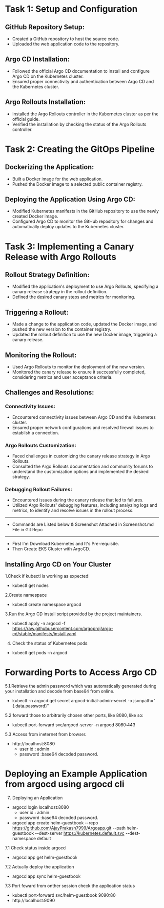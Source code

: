 # Task 1: Setup and Configuration

## GitHub Repository Setup:
- Created a GitHub repository to host the source code.
- Uploaded the web application code to the repository.

## Argo CD Installation:
- Followed the official Argo CD documentation to install and configure Argo CD on the Kubernetes cluster.
- Ensured proper connectivity and authentication between Argo CD and the Kubernetes cluster.

## Argo Rollouts Installation:
- Installed the Argo Rollouts controller in the Kubernetes cluster as per the official guide.
- Verified the installation by checking the status of the Argo Rollouts controller.

# Task 2: Creating the GitOps Pipeline

## Dockerizing the Application:
- Built a Docker image for the web application.
- Pushed the Docker image to a selected public container registry.

## Deploying the Application Using Argo CD:
- Modified Kubernetes manifests in the GitHub repository to use the newly created Docker image.
- Configured Argo CD to monitor the GitHub repository for changes and automatically deploy updates to the Kubernetes cluster.

# Task 3: Implementing a Canary Release with Argo Rollouts

## Rollout Strategy Definition:
- Modified the application's deployment to use Argo Rollouts, specifying a canary release strategy in the rollout definition.
- Defined the desired canary steps and metrics for monitoring.

## Triggering a Rollout:
- Made a change to the application code, updated the Docker image, and pushed the new version to the container registry.
- Updated the rollout definition to use the new Docker image, triggering a canary release.

## Monitoring the Rollout:
- Used Argo Rollouts to monitor the deployment of the new version.
- Monitored the canary release to ensure it successfully completed, considering metrics and user acceptance criteria.

## Challenges and Resolutions:
### Connectivity Issues:
- Encountered connectivity issues between Argo CD and the Kubernetes cluster.
- Ensured proper network configurations and resolved firewall issues to establish a connection.

### Argo Rollouts Customization:
- Faced challenges in customizing the canary release strategy in Argo Rollouts.
- Consulted the Argo Rollouts documentation and community forums to understand the customization options and implemented the desired strategy.

### Debugging Rollout Failures:
- Encountered issues during the canary release that led to failures.
- Utilized Argo Rollouts' debugging features, including analyzing logs and metrics, to identify and resolve issues in the rollout process.

------------------------------------------------------------------------------------------------------------------------------------------------------------------------------------------------
- Commands are Listed below & Screenshot Attached in Screenshot.md File in Git Repo
------------------------------------------------------------------------------------------------------------------------------------------------------------------------------------------------

- First I'm Download Kubernetes and It's Pre-requisite.
- Then Create EKS Cluster with ArgoCD.

## Installing Argo CD on Your Cluster
1.Check if kubectl is working as expected
  - kubectl get nodes
 
2.Create namespace
  - kubectl create namespace argocd
 
3.Run the Argo CD install script provided by the project maintainers.
  - kubectl apply -n argocd -f https://raw.githubusercontent.com/argoproj/argo-cd/stable/manifests/install.yaml
 
4. Check the status of Kubernetes pods
  - kubectl get pods -n argocd

# Forwarding Ports to Access Argo CD
5.1.Retrieve the admin password which was automatically generated during your installation and decode from base64 from online.
  - kubectl -n argocd get secret argocd-initial-admin-secret -o jsonpath="{.data.password}"

5.2 forward those to arbitrarily chosen other ports, like 8080, like so:
  - kubectl port-forward svc/argocd-server -n argocd 8080:443
 
5.3 Access from ineternet from browser.
  - http://localhost:8080
    - user id : admin
    - password :base64 decoded password.

# Deploying an Example Application from argocd using argocd cli
7. Deploying an Application
  - argocd login localhost:8080
    - user id : admin
    - password :base64 decoded password.
  - argocd app create helm-guestbook --repo https://github.com/AjayPrakash7999/Argoapp.git --path helm-guestbook --dest-server https://kubernetes.default.svc --dest-namespace default
 
7.1 Check status inside argocd
  - argocd app get helm-guestbook

7.2 Actually deploy the application
  - argocd app sync helm-guestbook

7.3 Port foward from onther session check the application status
  - kubectl port-forward svc/helm-guestbook 9090:80
  - http://localhost:9090

